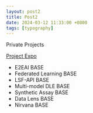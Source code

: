 ```yaml
---
layout: post2
title: Post2
date: 2024-03-12 11:33:00 +0800
tags: [typography]
---
```


<p>Private Projects</p>

<!--more-->

[Project Expo](https://fjgreco.github.io/ProjectExpo/) 

<ul>
<li>E2EAI BASE</li>

<li>Federated Learning BASE</li>
  
<li>LSF-API BASE</li>

<li>Multi-model DLE BASE</li>
  
<li>Synthetic Assay BASE</li>
  
<li>Data Lens BASE</li>
  
<li>Nirvana BASE</li>

</ul>
